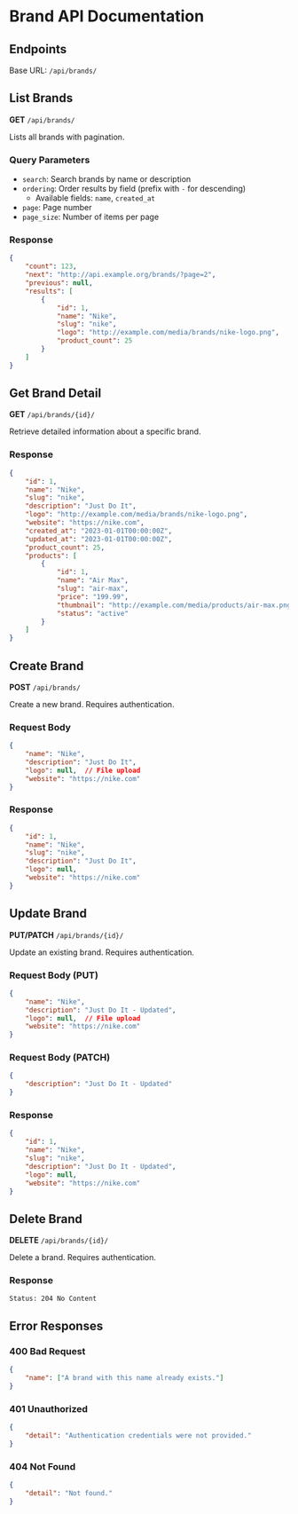 # Brand API Documentation

## Endpoints

Base URL: `/api/brands/`

## List Brands

**GET** `/api/brands/`

Lists all brands with pagination.

### Query Parameters
- `search`: Search brands by name or description
- `ordering`: Order results by field (prefix with `-` for descending)
  - Available fields: `name`, `created_at`
- `page`: Page number
- `page_size`: Number of items per page

### Response
```json
{
    "count": 123,
    "next": "http://api.example.org/brands/?page=2",
    "previous": null,
    "results": [
        {
            "id": 1,
            "name": "Nike",
            "slug": "nike",
            "logo": "http://example.com/media/brands/nike-logo.png",
            "product_count": 25
        }
    ]
}
```

## Get Brand Detail

**GET** `/api/brands/{id}/`

Retrieve detailed information about a specific brand.

### Response
```json
{
    "id": 1,
    "name": "Nike",
    "slug": "nike",
    "description": "Just Do It",
    "logo": "http://example.com/media/brands/nike-logo.png",
    "website": "https://nike.com",
    "created_at": "2023-01-01T00:00:00Z",
    "updated_at": "2023-01-01T00:00:00Z",
    "product_count": 25,
    "products": [
        {
            "id": 1,
            "name": "Air Max",
            "slug": "air-max",
            "price": "199.99",
            "thumbnail": "http://example.com/media/products/air-max.png",
            "status": "active"
        }
    ]
}
```

## Create Brand

**POST** `/api/brands/`

Create a new brand. Requires authentication.

### Request Body
```json
{
    "name": "Nike",
    "description": "Just Do It",
    "logo": null,  // File upload
    "website": "https://nike.com"
}
```

### Response
```json
{
    "id": 1,
    "name": "Nike",
    "slug": "nike",
    "description": "Just Do It",
    "logo": null,
    "website": "https://nike.com"
}
```

## Update Brand

**PUT/PATCH** `/api/brands/{id}/`

Update an existing brand. Requires authentication.

### Request Body (PUT)
```json
{
    "name": "Nike",
    "description": "Just Do It - Updated",
    "logo": null,  // File upload
    "website": "https://nike.com"
}
```

### Request Body (PATCH)
```json
{
    "description": "Just Do It - Updated"
}
```

### Response
```json
{
    "id": 1,
    "name": "Nike",
    "slug": "nike",
    "description": "Just Do It - Updated",
    "logo": null,
    "website": "https://nike.com"
}
```

## Delete Brand

**DELETE** `/api/brands/{id}/`

Delete a brand. Requires authentication.

### Response
```
Status: 204 No Content
```

## Error Responses

### 400 Bad Request
```json
{
    "name": ["A brand with this name already exists."]
}
```

### 401 Unauthorized
```json
{
    "detail": "Authentication credentials were not provided."
}
```

### 404 Not Found
```json
{
    "detail": "Not found."
}
```

